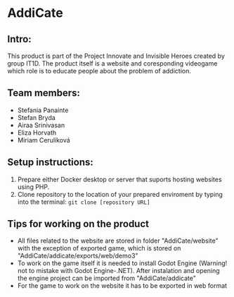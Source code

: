 # AddiCate

## Intro:
This product is part of the Project Innovate and Invisible Heroes created by group IT1D. The product itself is a website and coresponding videogame which role is to educate people about the problem of addiction.

## Team members:
- Stefania Panainte
- Stefan Bryda
- Airaa Srinivasan
- Eliza Horvath
- Miriam Cerulíková

## Setup instructions:
1. Prepare either Docker desktop or server that suports hosting websites using PHP.
2. Clone repository to the location of your prepared enviroment by typing into the terminal: `git clone [repository URL]`

## Tips for working on the product
- All files related to the website are stored in folder "AddiCate/website" with the exception of exported game, which is stored on "AddiCate/addicate/exports/web/demo3"
- To work on the game itself it is needed to install Godot Engine (Warning! not to mistake with Godot Engine-.NET). After instalation and opening the engine project can be imported from "AddiCate/addicate"
- For the game to work on the website it has to be exported in web format
